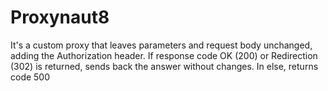# Proxynaut8
It's a custom proxy that leaves parameters and request body unchanged, adding the Authorization header. If response code OK (200) or Redirection (302) is returned, sends back the answer without changes. In else, returns code 500
